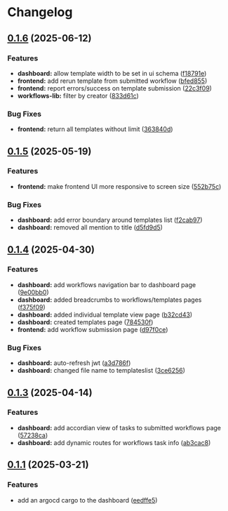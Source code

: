 # Changelog

## [0.1.6](https://github.com/DiamondLightSource/workflows/compare/dashboard@v0.1.5...dashboard@v0.1.6) (2025-06-12)


### Features

* **dashboard:** allow template width to be set in ui schema ([f18791e](https://github.com/DiamondLightSource/workflows/commit/f18791e02a3490c3061cd3f7e5df4d3cac36f277))
* **frontend:** add rerun template from submitted workflow ([bfed855](https://github.com/DiamondLightSource/workflows/commit/bfed8555dac852e6386d6b0ad5c08b043c4faebd))
* **frontend:** report errors/success on template submission ([22c3f09](https://github.com/DiamondLightSource/workflows/commit/22c3f09c78cecb4e0d28d107360e4ff40b6c1532))
* **workflows-lib:** filter by creator ([833d61c](https://github.com/DiamondLightSource/workflows/commit/833d61c7ec5bf83dfcd8ed6eb68f391b1862a4b1))


### Bug Fixes

* **frontend:** return all templates without limit ([363840d](https://github.com/DiamondLightSource/workflows/commit/363840da45b3ed870b0c727ed110229932854fcf))

## [0.1.5](https://github.com/DiamondLightSource/workflows/compare/dashboard@v0.1.4...dashboard@v0.1.5) (2025-05-19)


### Features

* **frontend:** make frontend UI more responsive to screen size ([552b75c](https://github.com/DiamondLightSource/workflows/commit/552b75c60c1f4d90bbda39623a0a4d0300dd7a0a))


### Bug Fixes

* **dashboard:** add error boundary around templates list ([f2cab97](https://github.com/DiamondLightSource/workflows/commit/f2cab97dda6b1dc7fe707a4115fef71c2a203e7a))
* **dashboard:** removed all mention to title ([d5fd9d5](https://github.com/DiamondLightSource/workflows/commit/d5fd9d552b5dff37aec6a432ac2d597c59536b65))

## [0.1.4](https://github.com/DiamondLightSource/workflows/compare/dashboard@v0.1.3...dashboard@v0.1.4) (2025-04-30)


### Features

* **dashboard:** add workflows navigation bar to dashboard page ([9e00bb0](https://github.com/DiamondLightSource/workflows/commit/9e00bb02446ae9b4ceb77c139f1a302f3a19fbc1))
* **dashboard:** added breadcrumbs to workflows/templates pages ([f375f09](https://github.com/DiamondLightSource/workflows/commit/f375f092e408df8fd1cbb1eb1477ef4c5fafdf6c))
* **dashboard:** added individual template view page ([b32cd43](https://github.com/DiamondLightSource/workflows/commit/b32cd43f69532984d53fc606fcf38c863b69943b))
* **dashboard:** created templates page ([784530f](https://github.com/DiamondLightSource/workflows/commit/784530fe3c6112fb9cbc5d964db60b14eb16303f))
* **frontend:** add workflow submission page ([d97f0ce](https://github.com/DiamondLightSource/workflows/commit/d97f0ced22a94471e86078434db8ebeb4580abfb))


### Bug Fixes

* **dashboard:** auto-refresh jwt ([a3d786f](https://github.com/DiamondLightSource/workflows/commit/a3d786fa2829c083ffad38584b06f85726e4d9ff))
* **dashboard:** changed file name to templateslist ([3ce6256](https://github.com/DiamondLightSource/workflows/commit/3ce62560901d7b95c4c82b717a9c01f6999f8c4e))

## [0.1.3](https://github.com/DiamondLightSource/workflows/compare/dashboard@v0.1.2...dashboard@v0.1.3) (2025-04-14)


### Features

* **dashboard:** add accordian view of tasks to submitted workflows page ([57238ca](https://github.com/DiamondLightSource/workflows/commit/57238ca878185dad79395f5e97645c090d320960))
* **dashboard:** add dynamic routes for workflows task info ([ab3cac8](https://github.com/DiamondLightSource/workflows/commit/ab3cac86c92701ce9401cfb6e9906b4747ec586c))

## [0.1.1](https://github.com/DiamondLightSource/workflows/compare/dashboard@v0.1.0...dashboard@v0.1.1) (2025-03-21)


### Features

* add an argocd cargo to the dashboard ([eedffe5](https://github.com/DiamondLightSource/workflows/commit/eedffe5ca5aa5a831ebb505b44771268fada840f))

